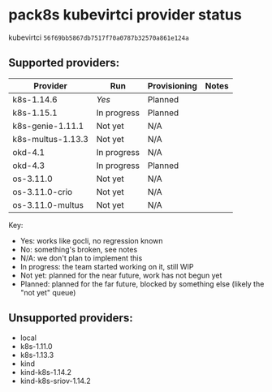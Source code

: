 # pack8s kubevirtci provider status

kubevirtci `56f69bb5867db7517f70a0787b32570a861e124a`

## Supported providers:

| Provider          | Run           | Provisioning  | Notes              |
| ----------------- | ------------- | ------------- | ------------------ |
| k8s-1.14.6        | *Yes*         | Planned       |                    |
| k8s-1.15.1        | In progress   | Planned       |                    |
| k8s-genie-1.11.1  | Not yet       | N/A           |                    |
| k8s-multus-1.13.3 | Not yet       | N/A           |                    |
| okd-4.1           | In progress   | N/A           |                    |
| okd-4.3           | In progress   | Planned       |                    |
| os-3.11.0         | Not yet       | N/A           |                    |
| os-3.11.0-crio    | Not yet       | N/A           |                    |
| os-3.11.0-multus  | Not yet       | N/A           |                    |

Key:
- Yes: works like gocli, no regression known
- No: something's broken, see notes
- N/A: we don't plan to implement this
- In progress: the team started working on it, still WIP
- Not yet: planned for the near future, work has not begun yet
- Planned: planned for the far future, blocked by something else (likely the "not yet" queue)

## Unsupported providers:

* local
* k8s-1.11.0
* k8s-1.13.3
* kind
* kind-k8s-1.14.2
* kind-k8s-sriov-1.14.2
